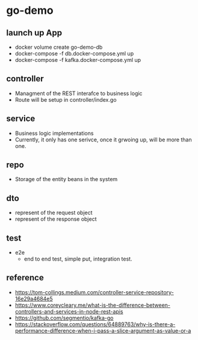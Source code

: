 # go-demo

## launch up App

- docker volume create go-demo-db
- docker-compose -f db.docker-compose.yml up
- docker-compose -f kafka.docker-compose.yml up
## controller 

- Managment of the REST interafce to business logic
- Route will be setup in controller/index.go

## service

- Business logic implementations
- Currently, it only has one serivce, once it grwoing up, will be more than one.

## repo

- Storage of the entity beans in the system

## dto

- represent of the request object
- represent of the response object

## test

- e2e
  - end to end test, simple put, integration test.
## reference 

- https://tom-collings.medium.com/controller-service-repository-16e29a4684e5
- https://www.coreycleary.me/what-is-the-difference-between-controllers-and-services-in-node-rest-apis
- https://github.com/segmentio/kafka-go
- https://stackoverflow.com/questions/64889763/why-is-there-a-performance-difference-when-i-pass-a-slice-argument-as-value-or-a